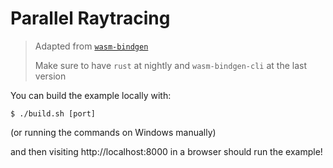 # Parallel Raytracing
> Adapted from [`wasm-bindgen`](https://github.com/rustwasm/wasm-bindgen/tree/master/examples/raytrace-parallel)
>
> Make sure to have `rust` at nightly and `wasm-bindgen-cli` at the last version

You can build the example locally with:

```
$ ./build.sh [port]
```

(or running the commands on Windows manually)

and then visiting http://localhost:8000 in a browser should run the example!
